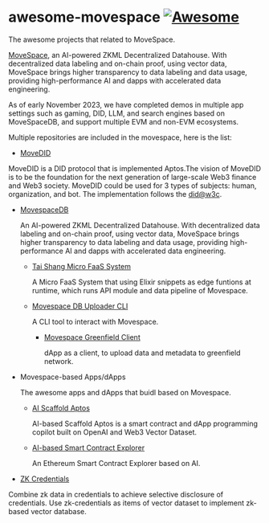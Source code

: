 # awesome-movespace [![Awesome](https://awesome.re/badge.svg)](https://awesome.re)

The awesome projects that related to MoveSpace.

[MoveSpace](https://movespace.xyz), an AI-powered ZKML Decentralized Datahouse. With decentralized data labeling and on-chain proof, using vector data, MoveSpace brings higher transparency to data labeling and data usage, providing high-performance AI and dapps with accelerated data engineering.

As of early November 2023, we have completed demos in multiple app settings such as gaming, DID, LLM, and search engines based on MoveSpaceDB, and support multiple EVM and non-EVM ecosystems.

Multiple repositories are included in the movespace, here is the list:

* [MoveDID](https://github.com/NonceGeek/MoveDID)

MoveDID is a DID protocol that is implemented Aptos.The vision of MoveDID is to be the foundation for the next generation of large-scale Web3 finance and Web3 society. MoveDID could be used for 3 types of subjects: human, organization, and bot.
The implementation follows the [did@w3c](https://www.w3.org/TR/did-core/).

* [MovespaceDB](https://github.com/NonceGeek/movespace_db)

  An AI-powered ZKML Decentralized Datahouse. With decentralized data labeling and on-chain proof, using vector data, MoveSpace brings higher transparency to data labeling and data usage, providing high-performance AI and dapps with accelerated data engineering.	

  * [Tai Shang Micro FaaS System](https://github.com/NonceGeek/tai_shang_micro_faas_system) 

    A Micro FaaS System that using Elixir snippets as edge funtions at runtime, which runs API module and data pipeline of Movespace.

  * [Movespace DB Uploader CLI](https://github.com/NonceGeek/movespace_db_uploader_cli)

      A CLI tool to interact with Movespace.

    * [Movespace Greenfield Client](https://github.com/NonceGeek/movespace-greenfield-client)

      dApp as a client, to upload data and metadata to greenfield network.

* Movespace-based Apps/dApps

  The awesome apps and dApps that buidl based on Movespace.

  * [AI Scaffold Aptos](https://github.com/NonceGeek/scaffold-aptos-based-on-AI)

     AI-based Scaffold Aptos is a smart contract and dApp programming copilot built on OpenAI and Web3 Vector Dataset.

  * [AI-based Smart Contract Explorer](https://github.com/NonceGeek/ai-based-smart-contract-explorer)

    An Ethereum Smart Contract Explorer based on AI.

* [ZK Credentials](https://github.com/NonceGeek/zk_credential/)

Combine zk data in credentials to achieve selective disclosure of credentials. Use zk-credentials as items of vector dataset to implement zk-based vector database.
